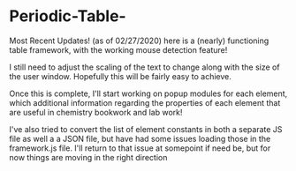 # Periodic-Table-
Most Recent Updates! (as of 02/27/2020)
here is a (nearly) functioning table framework, with the working mouse detection feature!

I still need to adjust the scaling of the text 
to change along with the size of the user 
window. Hopefully this will be fairly 
easy to achieve.

Once this is complete, I'll start working on 
popup modules for each element, which 
additional information regarding the 
properties of each element that are useful
in chemistry bookwork and lab work!

I've also tried to convert the list of 
element constants in both a separate JS file
as well a a JSON file, but have had some 
issues loading those in the framework.js
file. I'll return to that issue at somepoint
if need be, but for now things are moving in
the right direction
